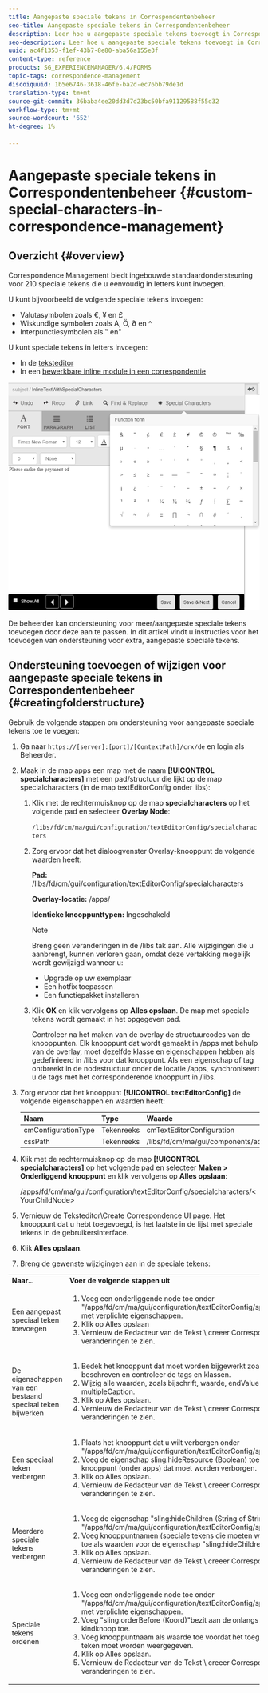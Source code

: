 ```yaml
---
title: Aangepaste speciale tekens in Correspondentenbeheer
seo-title: Aangepaste speciale tekens in Correspondentenbeheer
description: Leer hoe u aangepaste speciale tekens toevoegt in Correspondentiebeheer.
seo-description: Leer hoe u aangepaste speciale tekens toevoegt in Correspondentiebeheer.
uuid: ac4f1353-f1ef-43b7-8e80-aba56a155e3f
content-type: reference
products: SG_EXPERIENCEMANAGER/6.4/FORMS
topic-tags: correspondence-management
discoiquuid: 1b5e6746-3618-46fe-ba2d-ec76bb79de1d
translation-type: tm+mt
source-git-commit: 36baba4ee20dd3d7d23bc50bfa91129588f55d32
workflow-type: tm+mt
source-wordcount: '652'
ht-degree: 1%

---
```



# Aangepaste speciale tekens in Correspondentenbeheer {#custom-special-characters-in-correspondence-management}

## Overzicht {#overview}

Correspondence Management biedt ingebouwde standaardondersteuning voor 210 speciale tekens die u eenvoudig in letters kunt invoegen.

U kunt bijvoorbeeld de volgende speciale tekens invoegen:

* Valutasymbolen zoals €, ¥ en £
* Wiskundige symbolen zoals A, Ö, ∂ en ^
* Interpunctiesymbolen als ‟ en&quot;

U kunt speciale tekens in letters invoegen:

* In de [teksteditor](/help/forms/using/document-fragments.md#createtext)
* In een [bewerkbare inline module in een correspondentie](/help/forms/using/create-correspondence.md#managecontent)

![specialkarakteristiek linemodule](assets/specialcharactersinlinemodule.png)

De beheerder kan ondersteuning voor meer/aangepaste speciale tekens toevoegen door deze aan te passen. In dit artikel vindt u instructies voor het toevoegen van ondersteuning voor extra, aangepaste speciale tekens.

## Ondersteuning toevoegen of wijzigen voor aangepaste speciale tekens in Correspondentenbeheer {#creatingfolderstructure}

Gebruik de volgende stappen om ondersteuning voor aangepaste speciale tekens toe te voegen:

1. Ga naar `https://[server]:[port]/[ContextPath]/crx/de` en login als Beheerder.
1. Maak in de map apps een map met de naam **[!UICONTROL specialcharacters]** met een pad/structuur die lijkt op de map specialcharacters (in de map textEditorConfig onder libs):

   1. Klik met de rechtermuisknop op de map **specialcharacters** op het volgende pad en selecteer **Overlay Node**:

      `/libs/fd/cm/ma/gui/configuration/textEditorConfig/specialcharacters`

   1. Zorg ervoor dat het dialoogvenster Overlay-knooppunt de volgende waarden heeft:

      **Pad:** /libs/fd/cm/gui/configuration/textEditorConfig/specialcharacters

      **Overlay-locatie:** /apps/

      **Identieke knooppunttypen:** Ingeschakeld

      >[!NOTE]
      >
      >Breng geen veranderingen in de /libs tak aan. Alle wijzigingen die u aanbrengt, kunnen verloren gaan, omdat deze vertakking mogelijk wordt gewijzigd wanneer u:
      >
      >* Upgrade op uw exemplaar
      >* Een hotfix toepassen
      >* Een functiepakket installeren


   1. Klik **OK** en klik vervolgens op **Alles opslaan**. De map met speciale tekens wordt gemaakt in het opgegeven pad.

      Controleer na het maken van de overlay de structuurcodes van de knooppunten. Elk knooppunt dat wordt gemaakt in /apps met behulp van de overlay, moet dezelfde klasse en eigenschappen hebben als gedefinieerd in /libs voor dat knooppunt. Als een eigenschap of tag ontbreekt in de nodestructuur onder de locatie /apps, synchroniseert u de tags met het corresponderende knooppunt in /libs.

1. Zorg ervoor dat het knooppunt **[!UICONTROL textEditorConfig]** de volgende eigenschappen en waarden heeft:

   | Naam | Type | Waarde |
   |---|---|---|
   | cmConfigurationType | Tekenreeks | cmTextEditorConfiguration |
   | cssPath | Tekenreeks | /libs/fd/cm/ma/gui/components/admin/createasset/textcontrol/clientlibs/textcontrol |

1. Klik met de rechtermuisknop op de map **[!UICONTROL specialcharacters]** op het volgende pad en selecteer **Maken > Onderliggend knooppunt** en klik vervolgens op **Alles opslaan**:

   /apps/fd/cm/ma/gui/configuration/textEditorConfig/specialcharacters/&lt;YourChildNode>

1. Vernieuw de Teksteditor\Create Correspondence UI page. Het knooppunt dat u hebt toegevoegd, is het laatste in de lijst met speciale tekens in de gebruikersinterface.
1. Klik **Alles opslaan**.
1. Breng de gewenste wijzigingen aan in de speciale tekens:

<table> 
 <tbody> 
  <tr> 
   <td><strong>Naar...</strong></td> 
   <td><strong>Voer de volgende stappen uit</strong></td> 
  </tr> 
  <tr> 
   <td>Een aangepast speciaal teken toevoegen</td> 
   <td> 
    <ol> 
     <li>Voeg een onderliggende node toe onder "/apps/fd/cm/ma/gui/configuration/textEditorConfig/specialcharacters" met verplichte eigenschappen.</li> 
     <li>Klik op Alles opslaan</li> 
     <li>Vernieuw de Redacteur van de Tekst \ creeer Correspondentie UI om de veranderingen te zien.</li> 
    </ol> </td> 
  </tr> 
  <tr> 
   <td>De eigenschappen van een bestaand speciaal teken bijwerken</td> 
   <td> 
    <ol> 
     <li>Bedek het knooppunt dat moet worden bijgewerkt zoals hierboven beschreven en controleer de tags en klassen.</li> 
     <li>Wijzig alle waarden, zoals bijschrift, waarde, endValue en multipleCaption. </li> 
     <li>Klik op Alles opslaan. </li> 
     <li>Vernieuw de Redacteur van de Tekst \ creeer Correspondentie UI om de veranderingen te zien.</li> 
    </ol> </td> 
  </tr> 
  <tr> 
   <td>Een speciaal teken verbergen</td> 
   <td> 
    <ol> 
     <li>Plaats het knooppunt dat u wilt verbergen onder "/apps/fd/cm/ma/gui/configuration/textEditorConfig/specialcharacters"</li> 
     <li>Voeg de eigenschap sling:hideResource (Boolean) toe aan het knooppunt (onder apps) dat moet worden verborgen. </li> 
     <li>Klik op Alles opslaan. </li> 
     <li>Vernieuw de Redacteur van de Tekst \ creeer Correspondentie UI om de veranderingen te zien.<br /> </li> 
    </ol> </td> 
  </tr> 
  <tr> 
   <td>Meerdere speciale tekens verbergen</td> 
   <td> 
    <ol> 
     <li>Voeg de eigenschap "sling:hideChildren (String of String[])" toe aan "/apps/fd/cm/ma/gui/configuration/textEditorConfig/specialcharacters". </li> 
     <li>Voeg knooppuntnamen (speciale tekens die moeten worden verborgen) toe als waarden voor de eigenschap "sling:hideChildren". </li> 
     <li>Klik op Alles opslaan. </li> 
     <li>Vernieuw de Redacteur van de Tekst \ creeer Correspondentie UI om de veranderingen te zien.<br /> </li> 
    </ol> </td> 
  </tr> 
  <tr> 
   <td>Speciale tekens ordenen</td> 
   <td> 
    <ol> 
     <li>Voeg een onderliggende node toe onder "/apps/fd/cm/ma/gui/configuration/textEditorConfig/specialcharacters" met verplichte eigenschappen. </li> 
     <li>Voeg "sling:orderBefore (Koord)"bezit aan de onlangs-gecreeerde kindknoop toe. </li> 
     <li>Voeg knooppuntnaam als waarde toe voordat het toegevoegde speciale teken moet worden weergegeven. </li> 
     <li>Klik op Alles opslaan. </li> 
     <li>Vernieuw de Redacteur van de Tekst \ creeer Correspondentie UI om de veranderingen te zien.<br /> </li> 
    </ol> </td> 
  </tr> 
 </tbody> 
</table>

